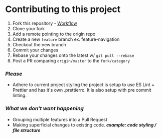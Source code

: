# Contributing to this project
1. Fork this repository - [Workflow](https://www.atlassian.com/git/tutorials/comparing-workflows/feature-branch-workflow)
2. Clone your fork
3. Add a remote pointing to the origin repo
3. Create a new `feature` branch ex. feature-navigation
4. Checkout the new branch
5. Commit your changes
6. Rebase your changes onto the latest w/ `git pull --rebase`
7. Post a PR comparing `origin/master` to the `fork/category`

### ***Please***
+ Adhere to current project styling the project is setup to use ES Lint + Prettier and has it's own .prettierrc. It is also setup with pre commit linting.

### ***What we don't want happening***
+ Grouping multiple features into a Pull Request
+ Making superficial changes to existing code. ***example: code styling / file structure***
